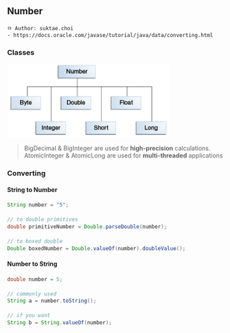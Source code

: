 ## Number

```
ㅁ Author: suktae.choi
- https://docs.oracle.com/javase/tutorial/java/data/converting.html
```

### Classes

<img src="images/Screen%20Shot%202016-03-11%20at%2011.41.54.gif" width="75%">

> BigDecimal & BigInteger are used for **high-precision** calculations. AtomicInteger & AtomicLong are used for **multi-threaded** applications

### Converting
#### String to Number
```java
String number = "5";

// to double primitives
double primitiveNumber = Double.parseDouble(number);

// to boxed double
Double boxedNumber = Double.valueOf(number).doubleValue();

```

#### Number to String
```java
double number = 5;

// commonly used
String a = number.toString();

// if you want
String b = String.valueOf(number);
```
